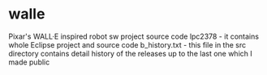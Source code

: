 # walle
Pixar's WALL·E inspired robot sw project source code
lpc2378 - it contains whole Eclipse project and source code
b_history.txt - this file in the src directory contains detail history of the releases up to the last one which I made public
